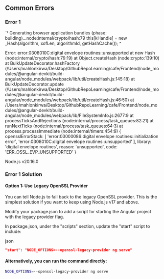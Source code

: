 ## Common Errors ##

### Error 1 ###
⠙ Generating browser application bundles (phase: building)...node:internal/crypto/hash:79
  this[kHandle] = new _Hash(algorithm, xofLen, algorithmId, getHashCache());
                  ^

Error: error:0308010C:digital envelope routines::unsupported
    at new Hash (node:internal/crypto/hash:79:19)
    at Object.createHash (node:crypto:139:10)
    at BulkUpdateDecorator.hashFactory (/Users/mahlonkirwa/Desktop/GithubRepoLearning/cafe/Frontend/node_modules/@angular-devkit/build-angular/node_modules/webpack/lib/util/createHash.js:145:18)
    at BulkUpdateDecorator.update (/Users/mahlonkirwa/Desktop/GithubRepoLearning/cafe/Frontend/node_modules/@angular-devkit/build-angular/node_modules/webpack/lib/util/createHash.js:46:50)
    at /Users/mahlonkirwa/Desktop/GithubRepoLearning/cafe/Frontend/node_modules/@angular-devkit/build-angular/node_modules/webpack/lib/FileSystemInfo.js:2677:9
    at processTicksAndRejections (node:internal/process/task_queues:82:21)
    at runNextTicks (node:internal/process/task_queues:64:3)
    at process.processImmediate (node:internal/timers:454:9) {
  opensslErrorStack: [
    'error:03000086:digital envelope routines::initialization error',
    'error:0308010C:digital envelope routines::unsupported'
  ],
  library: 'digital envelope routines',
  reason: 'unsupported',
  code: 'ERR_OSSL_EVP_UNSUPPORTED'
}

Node.js v20.16.0

### Error 1 Solution ###

#### Option 1: Use Legacy OpenSSL Provider ####
You can tell Node.js to fall back to the legacy OpenSSL provider. This is the simplest solution if you want to keep using Node.js v17 and above.

Modify your package.json to add a script for starting the Angular project with the legacy provider flag.

In package.json, under the "scripts" section, update the "start" script to include:

json

```json
"start": "NODE_OPTIONS=--openssl-legacy-provider ng serve"
```

#### Alternatively, you can run the command directly: ####

```bash
NODE_OPTIONS=--openssl-legacy-provider ng serve
```